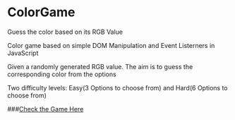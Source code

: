 # ColorGame
Guess the color based on its RGB Value

Color game based on simple DOM Manipulation and Event Listerners in JavaScript

Given a randomly generated RGB value. The aim is to guess the corresponding color from the options 

Two difficulty levels: Easy(3 Options to choose from) and Hard(6 Options to choose from)

###[Check the Game Here](https://sachrestated.github.io/ColorGame/game.html)

